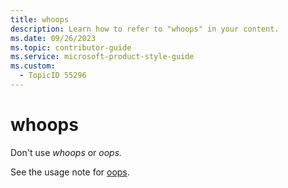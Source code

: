 ```yaml
---
title: whoops
description: Learn how to refer to "whoops" in your content.
ms.date: 09/26/2023
ms.topic: contributor-guide
ms.service: microsoft-product-style-guide
ms.custom:
  - TopicID 55296
---
```



# whoops

Don't use *whoops* or *oops.*

See the usage note for [oops](~\a_z_names_terms\o\oops-microsoft-365.md).